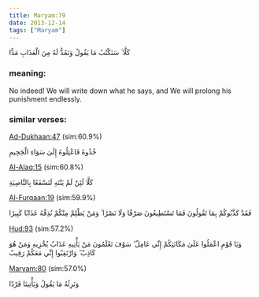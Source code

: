 ```yaml
---
title: Maryam:79
date: 2013-12-14
tags: ["Maryam"]
---
```

كَلَّا ۚ سَنَكْتُبُ مَا يَقُولُ وَنَمُدُّ لَهُ مِنَ الْعَذَابِ مَدًّا
### meaning: 
No indeed! We will write down what he says, and We will prolong his punishment endlessly.
### similar verses: 

[Ad-Dukhaan:47](/44/47) (sim:60.9%)

خُذُوهُ فَاعْتِلُوهُ إِلَىٰ سَوَاءِ الْجَحِيمِ

[Al-Alaq:15](/96/15) (sim:60.8%)

كَلَّا لَئِنْ لَمْ يَنْتَهِ لَنَسْفَعًا بِالنَّاصِيَةِ

[Al-Furqaan:19](/25/19) (sim:59.9%)

فَقَدْ كَذَّبُوكُمْ بِمَا تَقُولُونَ فَمَا تَسْتَطِيعُونَ صَرْفًا وَلَا نَصْرًا ۚ وَمَنْ يَظْلِمْ مِنْكُمْ نُذِقْهُ عَذَابًا كَبِيرًا

[Hud:93](/11/93) (sim:57.2%)

وَيَا قَوْمِ اعْمَلُوا عَلَىٰ مَكَانَتِكُمْ إِنِّي عَامِلٌ ۖ سَوْفَ تَعْلَمُونَ مَنْ يَأْتِيهِ عَذَابٌ يُخْزِيهِ وَمَنْ هُوَ كَاذِبٌ ۖ وَارْتَقِبُوا إِنِّي مَعَكُمْ رَقِيبٌ

[Maryam:80](/19/80) (sim:57.0%)

وَنَرِثُهُ مَا يَقُولُ وَيَأْتِينَا فَرْدًا
